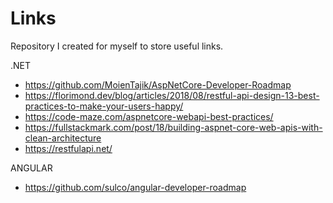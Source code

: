 # Links
Repository I created for myself to store useful links.

.NET 
* https://github.com/MoienTajik/AspNetCore-Developer-Roadmap
* https://florimond.dev/blog/articles/2018/08/restful-api-design-13-best-practices-to-make-your-users-happy/
* https://code-maze.com/aspnetcore-webapi-best-practices/
* https://fullstackmark.com/post/18/building-aspnet-core-web-apis-with-clean-architecture
* https://restfulapi.net/



ANGULAR
* https://github.com/sulco/angular-developer-roadmap

